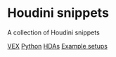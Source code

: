 # Houdini snippets
A collection of Houdini snippets

[VEX](https://robbertgroenendijk.github.io/Houdini_snippets/VEX)
[Python](https://robbertgroenendijk.github.io/Houdini_snippets/Python)
[HDAs](https://robbertgroenendijk.github.io/Houdini_snippets/HDA)
[Example setups](https://robbertgroenendijk.github.io/Houdini_snippets/Setups)